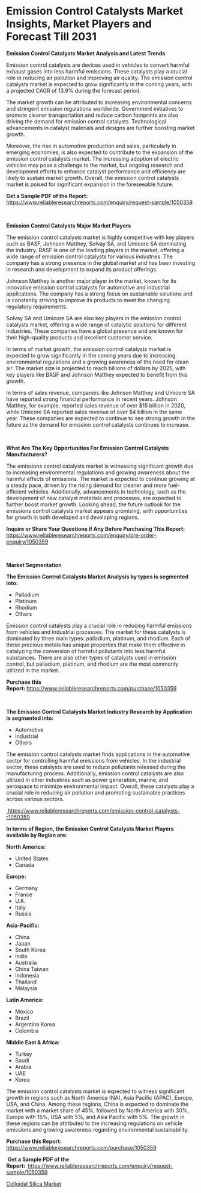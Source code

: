 <p><h1>Emission Control Catalysts Market Insights, Market Players and Forecast Till 2031</h1></p><p><strong>Emission Control Catalysts Market Analysis and Latest Trends</strong></p>
<p><p>Emission control catalysts are devices used in vehicles to convert harmful exhaust gases into less harmful emissions. These catalysts play a crucial role in reducing air pollution and improving air quality. The emission control catalysts market is expected to grow significantly in the coming years, with a projected CAGR of 13.9% during the forecast period.</p><p>The market growth can be attributed to increasing environmental concerns and stringent emission regulations worldwide. Government initiatives to promote cleaner transportation and reduce carbon footprints are also driving the demand for emission control catalysts. Technological advancements in catalyst materials and designs are further boosting market growth.</p><p>Moreover, the rise in automotive production and sales, particularly in emerging economies, is also expected to contribute to the expansion of the emission control catalysts market. The increasing adoption of electric vehicles may pose a challenge to the market, but ongoing research and development efforts to enhance catalyst performance and efficiency are likely to sustain market growth. Overall, the emission control catalysts market is poised for significant expansion in the foreseeable future.</p></p>
<p><strong>Get a Sample PDF of the Report:&nbsp;</strong> <a href="https://www.reliableresearchreports.com/enquiry/request-sample/1050359">https://www.reliableresearchreports.com/enquiry/request-sample/1050359</a></p>
<p>&nbsp;</p>
<p><strong>Emission Control Catalysts Major Market Players</strong></p>
<p><p>The emission control catalysts market is highly competitive with key players such as BASF, Johnson Matthey, Solvay SA, and Umicore SA dominating the industry. BASF is one of the leading players in the market, offering a wide range of emission control catalysts for various industries. The company has a strong presence in the global market and has been investing in research and development to expand its product offerings.</p><p>Johnson Matthey is another major player in the market, known for its innovative emission control catalysts for automotive and industrial applications. The company has a strong focus on sustainable solutions and is constantly striving to improve its products to meet the changing regulatory requirements.</p><p>Solvay SA and Umicore SA are also key players in the emission control catalysts market, offering a wide range of catalytic solutions for different industries. These companies have a global presence and are known for their high-quality products and excellent customer service.</p><p>In terms of market growth, the emission control catalysts market is expected to grow significantly in the coming years due to increasing environmental regulations and a growing awareness of the need for clean air. The market size is projected to reach billions of dollars by 2025, with key players like BASF and Johnson Matthey expected to benefit from this growth.</p><p>In terms of sales revenue, companies like Johnson Matthey and Umicore SA have reported strong financial performance in recent years. Johnson Matthey, for example, reported sales revenue of over $15 billion in 2020, while Umicore SA reported sales revenue of over $4 billion in the same year. These companies are expected to continue to see strong growth in the future as the demand for emission control catalysts continues to increase.</p></p>
<p>&nbsp;</p>
<p><strong>What Are The Key Opportunities For Emission Control Catalysts Manufacturers?</strong></p>
<p><p>The emissions control catalysts market is witnessing significant growth due to increasing environmental regulations and growing awareness about the harmful effects of emissions. The market is expected to continue growing at a steady pace, driven by the rising demand for cleaner and more fuel-efficient vehicles. Additionally, advancements in technology, such as the development of new catalyst materials and processes, are expected to further boost market growth. Looking ahead, the future outlook for the emissions control catalysts market appears promising, with opportunities for growth in both developed and developing regions.</p></p>
<p><strong>Inquire or Share Your Questions If Any Before Purchasing This Report:</strong> <a href="https://www.reliableresearchreports.com/enquiry/pre-order-enquiry/1050359">https://www.reliableresearchreports.com/enquiry/pre-order-enquiry/1050359</a></p>
<p>&nbsp;</p>
<p><strong>Market Segmentation</strong></p>
<p><strong>The Emission Control Catalysts Market Analysis by types is segmented into:</strong></p>
<p><ul><li>Palladium</li><li>Platinum</li><li>Rhodium</li><li>Others</li></ul></p>
<p><p>Emission control catalysts play a crucial role in reducing harmful emissions from vehicles and industrial processes. The market for these catalysts is dominated by three main types: palladium, platinum, and rhodium. Each of these precious metals has unique properties that make them effective in catalyzing the conversion of harmful pollutants into less harmful substances. There are also other types of catalysts used in emission control, but palladium, platinum, and rhodium are the most commonly utilized in the market.</p></p>
<p><strong>Purchase this Report:&nbsp;</strong><a href="https://www.reliableresearchreports.com/purchase/1050359">https://www.reliableresearchreports.com/purchase/1050359</a></p>
<p>&nbsp;</p>
<p><strong>The Emission Control Catalysts Market Industry Research by Application is segmented into:</strong></p>
<p><ul><li>Automotive</li><li>Industrial</li><li>Others</li></ul></p>
<p><p>The emission control catalysts market finds applications in the automotive sector for controlling harmful emissions from vehicles. In the industrial sector, these catalysts are used to reduce pollutants released during the manufacturing process. Additionally, emission control catalysts are also utilized in other industries such as power generation, marine, and aerospace to minimize environmental impact. Overall, these catalysts play a crucial role in reducing air pollution and promoting sustainable practices across various sectors.</p></p>
<p><a href="https://www.reliableresearchreports.com/emission-control-catalysts-r1050359">&nbsp;https://www.reliableresearchreports.com/emission-control-catalysts-r1050359</a></p>
<p><strong>In terms of Region, the Emission Control Catalysts Market Players available by Region are:</strong></p>
<p>
    <p> <strong> North America: </strong>
        <ul>
            <li>United States</li>
            <li>Canada</li>
        </ul>
        </p> 
    <p> <strong> Europe: </strong>
        <ul>
            <li>Germany</li>
            <li>France</li>
            <li>U.K.</li>
            <li>Italy</li>
            <li>Russia</li>
        </ul>
        </p> 
    <p> <strong> Asia-Pacific: </strong>
        <ul>
            <li>China</li>
            <li>Japan</li>
            <li>South Korea</li>
            <li>India</li>
            <li>Australia</li>
            <li>China Taiwan</li>
            <li>Indonesia</li>
            <li>Thailand</li>
            <li>Malaysia</li>
        </ul>
        </p> 
    <p> <strong> Latin America: </strong>
        <ul>
            <li>Mexico</li>
            <li>Brazil</li>
            <li>Argentina Korea</li>
            <li>Colombia</li>
        </ul>
        </p> 
    <p> <strong> Middle East & Africa: </strong>
        <ul>
            <li>Turkey</li>
            <li>Saudi</li>
            <li>Arabia</li>
            <li>UAE</li>
            <li>Korea</li>
        </ul>
    </p>
    </p>
<p><p>The emission control catalysts market is expected to witness significant growth in regions such as North America (NA), Asia Pacific (APAC), Europe, USA, and China. Among these regions, China is expected to dominate the market with a market share of 45%, followed by North America with 30%, Europe with 15%, USA with 5%, and Asia Pacific with 5%. The growth in these regions can be attributed to the increasing regulations on vehicle emissions and growing awareness regarding environmental sustainability.</p></p>
<p><strong>Purchase this Report: </strong><a href="https://www.reliableresearchreports.com/purchase/1050359">https://www.reliableresearchreports.com/purchase/1050359</a></p>
<p>&nbsp;<strong>Get a Sample PDF of the Report:&nbsp;&nbsp;</strong><a href="https://www.reliableresearchreports.com/enquiry/request-sample/1050359">https://www.reliableresearchreports.com/enquiry/request-sample/1050359</a></p>
<p><strong></strong></p>
<p><p><a href="https://view.publitas.com/reportprime-1/colloidal-silica-market-size-market-segmentation-market-trends-and-growth-analysis-forecast-till-2031/">Colloidal Silica Market</a></p></p>